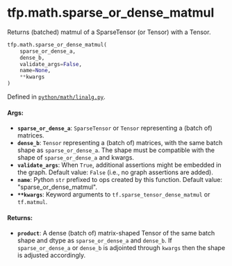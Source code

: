 <div itemscope itemtype="http://developers.google.com/ReferenceObject">
<meta itemprop="name" content="tfp.math.sparse_or_dense_matmul" />
<meta itemprop="path" content="Stable" />
</div>

# tfp.math.sparse_or_dense_matmul

Returns (batched) matmul of a SparseTensor (or Tensor) with a Tensor.

``` python
tfp.math.sparse_or_dense_matmul(
    sparse_or_dense_a,
    dense_b,
    validate_args=False,
    name=None,
    **kwargs
)
```



Defined in [`python/math/linalg.py`](https://github.com/tensorflow/probability/tree/master/tensorflow_probability/python/math/linalg.py).

<!-- Placeholder for "Used in" -->

#### Args:

* <b>`sparse_or_dense_a`</b>: `SparseTensor` or `Tensor` representing a (batch of)
    matrices.
* <b>`dense_b`</b>: `Tensor` representing a (batch of) matrices, with the same batch
    shape as `sparse_or_dense_a`. The shape must be compatible with the shape
    of `sparse_or_dense_a` and kwargs.
* <b>`validate_args`</b>: When `True`, additional assertions might be embedded in the
    graph.
    Default value: `False` (i.e., no graph assertions are added).
* <b>`name`</b>: Python `str` prefixed to ops created by this function.
    Default value: "sparse_or_dense_matmul".
* <b>`**kwargs`</b>: Keyword arguments to `tf.sparse_tensor_dense_matmul` or
    `tf.matmul`.


#### Returns:

* <b>`product`</b>: A dense (batch of) matrix-shaped Tensor of the same batch shape and
  dtype as `sparse_or_dense_a` and `dense_b`. If `sparse_or_dense_a` or
  `dense_b` is adjointed through `kwargs` then the shape is adjusted
  accordingly.